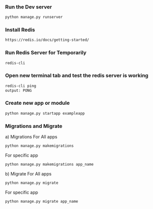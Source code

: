 ### Run the Dev server 
```bash
python manage.py runserver
```

### Install Redis
```bash
https://redis.io/docs/getting-started/
```

### Run Redis Server for Temporarily
```bash
redis-cli
```

### Open new terminal tab and test the redis server is working
```bash
redis-cli ping
output: PONG
```

### Create new app or module 
```bash
python manage.py startapp exampleapp 
```

### Migrations and Migrate 
a) Migrations
For All apps 
```bash
python manage.py makemigrations
```
For specific app
```bash
python manage.py makemigrations app_name
```

b) Migrate 
For All apps 
```bash
python manage.py migrate
```
For specific app
```bash
python manage.py migrate app_name
```